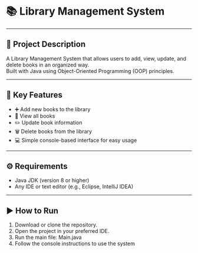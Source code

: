 # 📚 Library Management System

---

## 📝 Project Description
A Library Management System that allows users to add, view, update, and delete books in an organized way.  
Built with Java using Object-Oriented Programming (OOP) principles.

---

## 🚀 Key Features
- ➕ Add new books to the library  
- 📖 View all books  
- ✏️ Update book information  
- 🗑️ Delete books from the library  
- 💻 Simple console-based interface for easy usage

---

## ⚙️ Requirements
- Java JDK (version 8 or higher)  
- Any IDE or text editor (e.g., Eclipse, IntelliJ IDEA)

---

## ▶️ How to Run
1. Download or clone the repository.  
2. Open the project in your preferred IDE.  
3. Run the main file: Main.java  
4. Follow the console instructions to use the system

